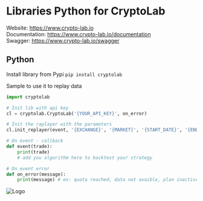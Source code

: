 # Libraries Python for CryptoLab
Website: https://www.crypto-lab.io  
Documentation: https://www.crypto-lab.io/documentation  
Swagger: https://www.crypto-lab.io/swagger


## Python
Install library from Pypi ```pip install cryptolab```

Sample to use it to replay data 
```python
import cryptolab

# Init lib with api key
cl = cryptolab.CryptoLab('{YOUR_API_KEY}', on_error)

# Init the raplayer with the parameters
cl.init_replayer(event, '{EXCHANGE}', '{MARKET}', '{START_DATE}', '{END_DATE}')

# On event - callback
def event(trade):
    print(trade)
    # add you algorithm here to backtest your strategy

# On event error
def on_error(message):
    print(message) # ex: quota reached, data not avaible, plan inactive, etc.
```


![Logo](https://1.gravatar.com/avatar/5121577298f39a1661507198f8615319a7d7a14fad36f9ec52d20ae0d446bf69?size=128)
